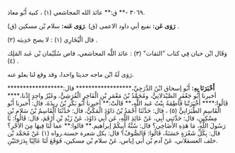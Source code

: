 ٣٠٦٩ -** ق:** عائذ الله المجاشعي (١) ، كنية أَبُو معاذ.

**رَوَى عَن:** نفيع أبي داود الاعمى (ق) .**رَوَى عَنه:** سلام بْن مسكين (ق) .

قال الْبُخَارِي (١) : لا يصح حَدِيثه (٢) .

وَقَال ابْن حبان فِي كتاب "الثقات" (٣) : عائذ اللَّه المجاشعي، قاص سُلَيْمان بْن عَبد المَلِك (٤) .

رَوَى لَهُ ابْن ماجه حديثا واحدا، وقد وقع لنا بعلو عنه.

**أَخْبَرَنَا بِهِ:** أَبُو إسحاق ابْنُ الدَّرَجِيِّ،****************** قال:****************** أخبرنا أَبُو جَعْفَرٍ الصَّيْدَلانِيُّ، ومُحَمَّدُ بْنُ مَعْمَرِ بْنِ الْفَاخِرِ الْقُرَشِيُّ، وغَيْرُ واحِدٍ إِذْنا،**** قَالُوا:**** أَخْبَرَتْنا فَاطِمَةُ بِنْتُ عَبد اللَّهِ،** قَالَتْ:** أخبرنا أَبُو بَكْرِ بْنُ رِيذَةَ، قال: أخبرنا أَبُو الْقَاسِمِ الطَّبَرَانِيُّ (٥) ، قال: حَدَّثَنَا أَحْمَدُ بْنُ دَاوُدَ الْمَكِّيُّ، قال: حَدَّثَنَا الْقَاسِمُ بْنُ سَلامِ بْنِ مِسْكِينٍ، قال: حَدَّثني أَبِي، عَنْ عَائِذِ اللَّهِ، عَن أَبِي دَاوُدَ، عَنْ زَيْدِ بْنِ أَرْقَمَ، قال: قَالُوا: يَا رَسُولَ اللَّهِ، مَا هَذِهِ الأَضَاحِي؟ قال: سُنَّةُ أَبِيكُمْ إبراهيم.** قالوا:** عما لَنَا فِيهَا مِنَ الأَجْرِ؟ قال: بِكُلِّ شَعْرَةٍ حَسَنَةٌ، قَالُوا: فَالصُّوفُ؟ قال: بكل شعرة حسنة.رواه (١) عَنْ مُحَمَّد بْن خلف العسقلاني، عَنْ آدم بْن أَبي إياس، عَنْ سلام بْن مسكين، فَوَقَعَ لَنَا عَالِيًا بِدَرَجَتَيْنِ.